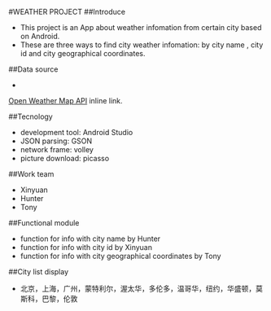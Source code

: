 #WEATHER PROJECT
##Introduce
* This project is an App about weather infomation from certain city based on Android. 
* These are three ways to find city weather infomation: by city name , city id and city geographical coordinates.

##Data source
* <p><a href="https://openweathermap.org" title="web site">
Open Weather Map API</a> inline link.</p>

##Tecnology
* development tool: Android Studio
* JSON parsing: GSON
* network frame: volley
* picture download: picasso

##Work team
* Xinyuan
* Hunter
* Tony

##Functional module
* function for info with city name by Hunter
* function for info with city id by Xinyuan
* function for info with city geographical coordinates by Tony

##City list display
* 北京，上海，广州，蒙特利尔，渥太华，多伦多，温哥华，纽约，华盛顿，莫斯科，巴黎，伦敦